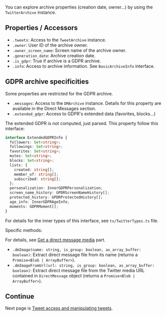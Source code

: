 You can explore archive properties (creation date, owner...) by using the `TwitterArchive` instance.

## Properties / Accessors

- `.tweets`: Access to the `TweetArchive` instance.
- `.owner`: User ID of the archive owner.
- `.owner_screen_name`: Screen name of the archive owner.
- `.generation_date`: Archive creation date.
- `.is_gdpr`: True if archive is a GDPR archive.
- `.info`: Access to archive information. See `BasicArchiveInfo` interface.

## GDPR archive specificities

Some properties are restricted for the GDPR archive.

- `.messages`: Access to the `DMArchive` instance. Details for this property are available in the Direct Messages section.
- `.extended_gdpr`: Access to GDPR's extended data (favorites, blocks...)

The extended GDPR is not computed, just parsed. This property follow this interface:
```ts
interface ExtendedGDPRInfo {
  followers: Set<string>;
  followings: Set<string>;
  favorites: Set<string>;
  mutes: Set<string>;
  blocks: Set<string>;
  lists: {
    created: string[];
    member_of: string[];
    subscribed: string[];
  };
  personalization: InnerGDPRPersonalization;
  screen_name_history: GPDRScreenNameHistory[];
  protected_history: GPDRProtectedHistory[];
  age_info: InnerGDPRAgeInfo;
  moments: GDPRMoment[];
}
```
For details for the inner types of this interface, see `ts/TwitterTypes.ts` file.

Specific methods:

For details, see [Get a direct message media](./Get-a-direct-message-media.md) part.

- `.dmImage(name: string, is_group: boolean, as_array_buffer: boolean)`: Extract direct message file from its name (returns a `Promise<Blob | ArrayBuffer>`).
- `.dmImageFromUrl(url: string, is_group: boolean, as_array_buffer: boolean)`: Extract direct message file from the Twitter media URL contained in `DirectMessage` object (returns a `Promise<Blob | ArrayBuffer>`).


## Continue

Next page is [Tweet access and manipulating tweets](./Tweet-access-and-manipulating-tweets.md).

